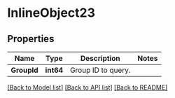 # InlineObject23

## Properties
Name | Type | Description | Notes
------------ | ------------- | ------------- | -------------
**GroupId** | **int64** | Group ID to query. | 

[[Back to Model list]](../README.md#documentation-for-models) [[Back to API list]](../README.md#documentation-for-api-endpoints) [[Back to README]](../README.md)



